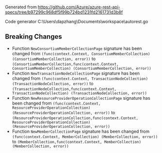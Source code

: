 
Generated from https://github.com/Azure/azure-rest-api-specs/tree/b97299c968df5f99b724bd1231fd2161731d3b8f

Code generator C:\Users\dapzhang\Documents\workspace\autorest.go

## Breaking Changes

- Function `NewConsortiumMemberCollectionPage` signature has been changed from `(func(context.Context, ConsortiumMemberCollection) (ConsortiumMemberCollection, error))` to `(ConsortiumMemberCollection,func(context.Context, ConsortiumMemberCollection) (ConsortiumMemberCollection, error))`
- Function `NewTransactionNodeCollectionPage` signature has been changed from `(func(context.Context, TransactionNodeCollection) (TransactionNodeCollection, error))` to `(TransactionNodeCollection,func(context.Context, TransactionNodeCollection) (TransactionNodeCollection, error))`
- Function `NewResourceProviderOperationCollectionPage` signature has been changed from `(func(context.Context, ResourceProviderOperationCollection) (ResourceProviderOperationCollection, error))` to `(ResourceProviderOperationCollection,func(context.Context, ResourceProviderOperationCollection) (ResourceProviderOperationCollection, error))`
- Function `NewMemberCollectionPage` signature has been changed from `(func(context.Context, MemberCollection) (MemberCollection, error))` to `(MemberCollection,func(context.Context, MemberCollection) (MemberCollection, error))`

